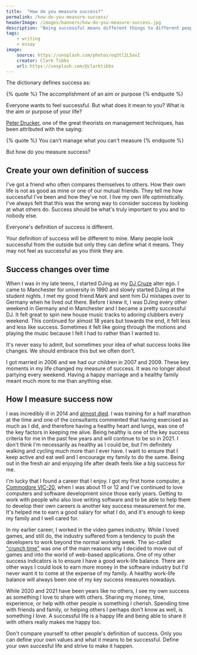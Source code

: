 ```yaml
---
title:  "How do you measure success?"
permalink: /how-do-you-measure-success/
headerImage: /images/banners/how-do-you-measure-success.jpg
description: "Being successful means different things to different people. How do you measure your own success?"
tags:
    - writing
    - essay
image:
    source: https://unsplash.com/photos/oqStl2L5oxI
    creator: Clark Tibbs
    url: https://unsplash.com/@clarktibbs
---
```


The dictionary defines success as:

{% quote %}
The accomplishment of an aim or purpose
{% endquote %}

Everyone wants to feel successful. But what does it mean to you? What is the aim or purpose of your life?

[Peter Drucker](https://en.wikipedia.org/wiki/Peter_Drucker), one of the great theorists on management techniques, has been attributed with the saying:

{% quote %}
You can't manage what you can't measure
{% endquote %}

But how do you measure success?

## Create your own definition of success

I've got a friend who often compares themselves to others. How their own life is not as good as mine or one of our mutual friends. They tell me how successful I've been and how they've not. I live my own life optimistically. I've always felt that this was the wrong way to consider success by looking at what others do. Success should be what's truly important to you and to nobody else.

Everyone's definition of success is different.

Your definition of success will be different to mine. Many people look successful from the outside but only they can define what it means. They may not feel as successful as you think they are.

## Success changes over time

When I was in my late teens, I started DJing as my [DJ Cruze](https://djcruze.co.uk) alter ego. I came to Manchester for university in 1990 and slowly started DJing at the student nights. I met my good friend Mark and sent him DJ mixtapes over to Germany when he lived out there. Before I knew it, I was DJing every other weekend in Germany and in Manchester and I became a pretty successful DJ. It felt great to spin new house music tracks to adoring clubbers every weekend. This continued for almost 18 years but towards the end, it felt less and less like success. Sometimes it felt like going through the motions and playing the music because I felt I had to rather than I wanted to.

It's never easy to admit, but sometimes your idea of what success looks like changes. We should embrace this but we often don't.

I got married in 2006 and we had our children in 2007 and 2009. These key moments in my life changed my measure of success. It was no longer about partying every weekend. Having a happy marriage and a healthy family meant much more to me than anything else.

## How I measure success now

I was incredibly ill in 2014 and [almost died](/how-i-almost-died/). I was training for a half marathon at the time and one of the consultants commented that having exercised as much as I did, and therefore having a healthy heart and lungs, was one of the key factors in keeping me alive. Being healthy is one of the key success criteria for me in the past few years and will continue to be so in 2021. I don't think I'm necessarily as healthy as I could be, but I'm definitely walking and cycling much more than I ever have. I want to ensure that I keep active and eat well and I encourage my family to do the same. Being out in the fresh air and enjoying life after death feels like a big success for me.

I'm lucky that I found a career that I enjoy. I got my first home computer, a [Commodore VIC-20](https://en.wikipedia.org/wiki/Commodore_VIC-20), when I was about 11 or 12 and I've continued to love computers and software development since those early years. Getting to work with people who also love writing software and to be able to help them to develop their own careers is another key success measurement for me. It's helped me to earn a good salary for what I do, and it's enough to keep my family and I well cared for.

In my earlier career, I worked in the video games industry. While I loved games, and still do, the industry suffered from a tendency to push the developers to work beyond the normal working week. The so-called ["crunch time"](https://en.wikipedia.org/wiki/Video_game_developer#%22Crunch_time%22) was one of the main reasons why I decided to move out of games and into the world of web-based applications. One of my other success indicators is to ensure I have a good work-life balance. There are other ways I could look to earn more money in the software industry but I'd never want it to come at the expense of my family. A healthy work-life balance will always been one of my key success measures nowadays.

While 2020 and 2021 have been years like no others, I see my own success as something I love to share with others. Sharing my money, time, experience, or help with other people is something I cherish. Spending time with friends and family, or helping others I perhaps don't know as well, is something I love. A successful life is a happy life and being able to share it with others really makes me happy too.

Don't compare yourself to other people's definition of success. Only you can define your own values and what it means to be successful. Define your own succesful life and strive to make it happen.
